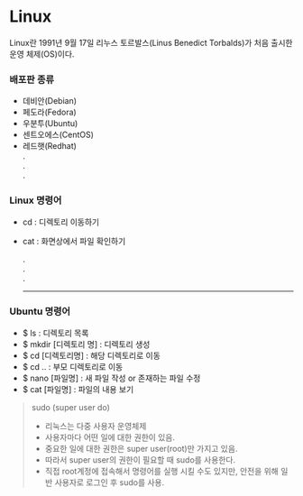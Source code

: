 # Linux
Linux란 1991년 9월 17일 리누스 토르발스(Linus Benedict Torbalds)가 처음 출시한 운영 체제(OS)이다.

### 배포판 종류
- 데비안(Debian)
- 페도라(Fedora)
- 우분투(Ubuntu)
- 센트오에스(CentOS)
- 레드햇(Redhat) <br>
.<br> .<br> .

### Linux 명령어
- cd
  : 디렉토리 이동하기
- cat
  : 화면상에서 파일 확인하기
  
  .<br>
  .<br>
  .
  <hr>
### Ubuntu 명령어
- $ ls : 디렉토리 목록 
- $ mkdir [디렉토리 명] : 디렉토리 생성
- $ cd [디렉토리명] : 해당 디렉토리로 이동
- $ cd .. : 부모 디렉토리로 이동
- $ nano [파일명] : 새 파일 작성 or 존재하는 파일 수정
- $ cat [파일명] : 파일의 내용 보기

> sudo (super user do)
> - 리눅스는 다중 사용자 운영체제
> - 사용자마다 어떤 일에 대한 권한이 있음.
> - 중요한 일에 대한 권한은 super user(root)만 가지고 있음.
> - 따라서 super user의 권한이 필요할 때 sudo를 사용한다.
> - 직접 root계정에 접속해서 명령어를 실행 시킬 수도 있지만, 안전을 위해 일반 사용자로 로그인 후 sudo를 사용. 
